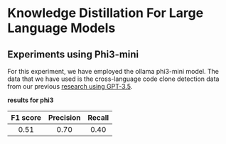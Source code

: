
# Knowledge Distillation For Large Language Models

## Experiments using Phi3-mini 
For this experiment, we have employed the ollama phi3-mini model. The data that we have used is the cross-language code clone detection data from our previous  [research using GPT-3.5](https://github.com/mkhfring/llm-for-ccd/blob/main/llm_for_ccd/ruby_java_test_clone3.jsonl). 

**results for phi3**
  
| F1 score | Precision | Recall |
|:----------:|:----------:|:----------:|
| 0.51 | 0.70 | 0.40 |
